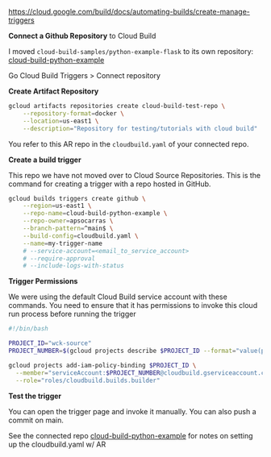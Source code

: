 https://cloud.google.com/build/docs/automating-builds/create-manage-triggers


**Connect a Github Repository** to Cloud Build

I moved `cloud-build-samples/python-example-flask` to its own repository: [cloud-build-python-example](https://github.com/apsocarras/cloud-build-python-example) 

Go Cloud Build Triggers > Connect repository

**Create Artifact Repository**

```bash 
gcloud artifacts repositories create cloud-build-test-repo \
    --repository-format=docker \
    --location=us-east1 \
    --description="Repository for testing/tutorials with cloud build" 
```
You refer to this AR repo in the `cloudbuild.yaml` of your connected repo.

**Create a build trigger** 

This repo we have not moved over to Cloud Source Repositories. This is the command for creating a trigger with a repo hosted in GitHub. 

```bash
gcloud builds triggers create github \
    --region=us-east1 \
    --repo-name=cloud-build-python-example \
    --repo-owner=apsocarras \
    --branch-pattern=^main$ \
    --build-config=cloudbuild.yaml \
    --name=my-trigger-name
    # --service-account=<email_to_service_account>
    # --require-approval 
    # --include-logs-with-status
```

**Trigger Permissions**

We were using the default Cloud Build service account with these commands. You need to ensure that it has permissions to invoke this cloud run process before running the trigger

```bash
#!/bin/bash

PROJECT_ID="wck-source"
PROJECT_NUMBER=$(gcloud projects describe $PROJECT_ID --format="value(projectNumber)")                                                 

gcloud projects add-iam-policy-binding $PROJECT_ID \
  --member="serviceAccount:$PROJECT_NUMBER@cloudbuild.gserviceaccount.com" \
  --role="roles/cloudbuild.builds.builder"
```

**Test the trigger**

You can open the trigger page and invoke it manually. 
You can also push a commit on main. 

See the connected repo  [cloud-build-python-example](https://github.com/apsocarras/cloud-build-python-example) for notes on setting up the cloudbuild.yaml w/ AR 
